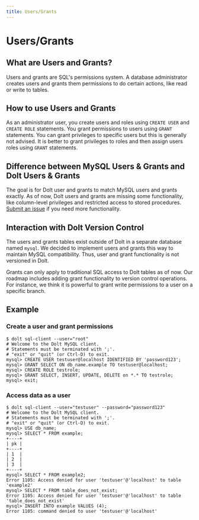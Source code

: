 ```yaml
---
title: Users/Grants
---
```


# Users/Grants

## What are Users and Grants?

Users and grants are SQL's permissions system. A database administrator creates users and grants them permissions to do certain actions, like read or write to tables.

## How to use Users and Grants

As an administrator user, you create users and roles using `CREATE USER` and `CREATE ROLE` statements. You grant permissions to users using `GRANT` statements. You can grant privileges to specific users but this is generally not advised. It is better to grant privileges to roles and then assign users roles using `GRANT` statements.

## Difference between MySQL Users & Grants and Dolt Users & Grants

The goal is for Dolt user and grants to match MySQL users and grants exactly. As of now, Dolt users and grants are missing some functionality, like column-level privileges and restricted access to stored procedures. [Submit an issue](https://github.com/dolthub/dolt/issues) if you need more functionality.

## Interaction with Dolt Version Control

The users and grants tables exist outside of Dolt in a separate database named `mysql`. We decided to implement users and grants this way to maintain MySQL compatibility. Thus, user and grant functionality is not versioned in Dolt.

Grants can only apply to traditional SQL access to Dolt tables as of now. Our roadmap includes adding grant functionality to version control operations. For instance, we think it is powerful to grant write permissions to a user on a specific branch.

## Example

### Create a user and grant permissions
```
$ dolt sql-client --user="root"
# Welcome to the Dolt MySQL client.
# Statements must be terminated with ';'.
# "exit" or "quit" (or Ctrl-D) to exit.
mysql> CREATE USER testuser@localhost IDENTIFIED BY 'password123';
mysql> GRANT SELECT ON db_name.example TO testuser@localhost;
mysql> CREATE ROLE testrole;
mysql> GRANT SELECT, INSERT, UPDATE, DELETE on *.* TO testrole;
mysql> exit;
```

### Access data as a user
```
$ dolt sql-client --user="testuser" --password="password123"
# Welcome to the Dolt MySQL client.
# Statements must be terminated with ';'.
# "exit" or "quit" (or Ctrl-D) to exit.
mysql> USE db_name;
mysql> SELECT * FROM example;
+----+
| pk |
+----+
| 1  |
| 2  |
| 3  |
+----+
mysql> SELECT * FROM example2;
Error 1105: Access denied for user 'testuser'@'localhost' to table 'example2'
mysql> SELECT * FROM table_does_not_exist;
Error 1105: Access denied for user 'testuser'@'localhost' to table 'table_does_not_exist'
mysql> INSERT INTO example VALUES (4);
Error 1105: command denied to user 'testuser'@'localhost'
```
